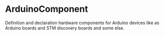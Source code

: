 # ArduinoComponent
Definition and declaration hardware components for Arduino devices like as Arduino boards and STM discovery boards and some else.
